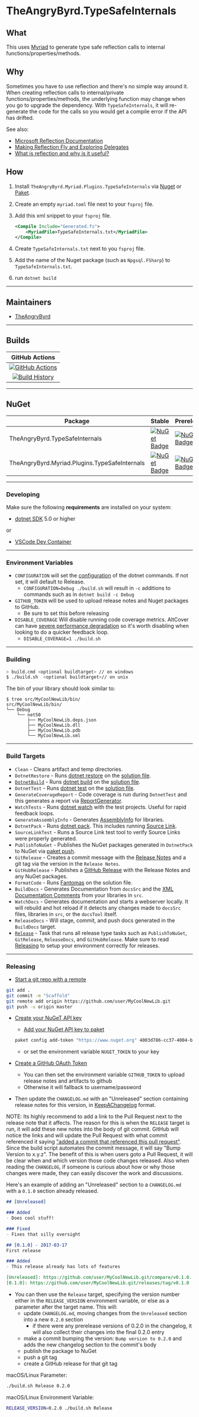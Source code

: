 # TheAngryByrd.TypeSafeInternals

## What

This uses [Myriad](https://github.com/MoiraeSoftware/myriad) to generate type safe reflection calls to internal functions/properties/methods.

## Why

Sometimes you have to use reflection and there's no simple way around it. When creating reflection calls to internal/private functions/properties/methods, the underlying function may change when you go to upgrade the dependency. With `TypeSafeInternals`, it will re-generate the code for the calls so you would get a compile error if the API has drifted.

See also:

* [Microsoft Reflection Documentation](https://docs.microsoft.com/en-us/dotnet/csharp/programming-guide/concepts/reflection)
* [Making Reflection Fly and Exploring Delegates](https://codeblog.jonskeet.uk/2008/08/09/making-reflection-fly-and-exploring-delegates/)
* [What is reflection and why is it useful?](https://stackoverflow.com/questions/37628/what-is-reflection-and-why-is-it-useful)

## How

1. Install `TheAngryByrd.Myriad.Plugins.TypeSafeInternals` via [Nuget](https://www.nuget.org/packages/TheAngryByrd.Myriad.Plugins.TypeSafeInternals/#dotnet-cli) or [Paket](https://www.nuget.org/packages/TheAngryByrd.Myriad.Plugins.TypeSafeInternals/#paket-cli).
2. Create an empty `myriad.toml` file next to your `fsproj` file.
3. Add this xml snippet to your `fsproj` file.

    ```xml
    <Compile Include="Generated.fs">
        <MyriadFile>TypeSafeInternals.txt</MyriadFile>
    </Compile>
    ```

4. Create `TypeSafeInternals.txt` next to you `fsproj` file.
5. Add the name of the Nuget package (such as `Npgsql.FSharp`) to `TypeSafeInternals.txt`.
6. run `dotnet build`

---

## Maintainers

* [TheAngryByrd](https://github.com/TheAngryByrd)

---

## Builds

GitHub Actions |
:---: |
[![GitHub Actions](https://github.com/TheAngryByrd/TypeSafeInternals/workflows/Build%20master/badge.svg)](https://github.com/TheAngryByrd/TypeSafeInternals/actions?query=branch%3Amaster) |
[![Build History](https://buildstats.info/github/chart/TheAngryByrd/TypeSafeInternals)](https://github.com/TheAngryByrd/TypeSafeInternals/actions?query=branch%3Amaster) |

---

## NuGet

Package | Stable | Prerelease
--- | --- | ---
TheAngryByrd.TypeSafeInternals | [![NuGet Badge](https://buildstats.info/nuget/TheAngryByrd.TypeSafeInternals)](https://www.nuget.org/packages/TheAngryByrd.TypeSafeInternals/) | [![NuGet Badge](https://buildstats.info/nuget/TheAngryByrd.TypeSafeInternals?includePreReleases=true)](https://www.nuget.org/packages/TheAngryByrd.TypeSafeInternals/)
TheAngryByrd.Myriad.Plugins.TypeSafeInternals | [![NuGet Badge](https://buildstats.info/nuget/TheAngryByrd.Myriad.Plugins.TypeSafeInternals)](https://www.nuget.org/packages/TheAngryByrd.Myriad.Plugins.TypeSafeInternals/) | [![NuGet Badge](https://buildstats.info/nuget/TheAngryByrd.Myriad.Plugins.TypeSafeInternals?includePreReleases=true)](https://www.nuget.org/packages/TheAngryByrd.Myriad.Plugins.TypeSafeInternals/)

---

### Developing

Make sure the following **requirements** are installed on your system:

- [dotnet SDK](https://www.microsoft.com/net/download/core) 5.0 or higher

or

- [VSCode Dev Container](https://code.visualstudio.com/docs/remote/containers)

---

### Environment Variables

- `CONFIGURATION` will set the [configuration](https://docs.microsoft.com/en-us/dotnet/core/tools/dotnet-build?tabs=netcore2x#options) of the dotnet commands.  If not set, it will default to Release.
  - `CONFIGURATION=Debug ./build.sh` will result in `-c` additions to commands such as in `dotnet build -c Debug`
- `GITHUB_TOKEN` will be used to upload release notes and Nuget packages to GitHub.
  - Be sure to set this before releasing
- `DISABLE_COVERAGE` Will disable running code coverage metrics.  AltCover can have [severe performance degradation](https://github.com/SteveGilham/altcover/issues/57) so it's worth disabling when looking to do a quicker feedback loop.
  - `DISABLE_COVERAGE=1 ./build.sh`


---

### Building


```sh
> build.cmd <optional buildtarget> // on windows
$ ./build.sh  <optional buildtarget>// on unix
```

The bin of your library should look similar to:

```
$ tree src/MyCoolNewLib/bin/
src/MyCoolNewLib/bin/
└── Debug
    └── net50
        ├── MyCoolNewLib.deps.json
        ├── MyCoolNewLib.dll
        ├── MyCoolNewLib.pdb
        └── MyCoolNewLib.xml

```

---

### Build Targets

- `Clean` - Cleans artifact and temp directories.
- `DotnetRestore` - Runs [dotnet restore](https://docs.microsoft.com/en-us/dotnet/core/tools/dotnet-restore?tabs=netcore2x) on the [solution file](https://docs.microsoft.com/en-us/visualstudio/extensibility/internals/solution-dot-sln-file?view=vs-2019).
- [`DotnetBuild`](#Building) - Runs [dotnet build](https://docs.microsoft.com/en-us/dotnet/core/tools/dotnet-build?tabs=netcore2x) on the [solution file](https://docs.microsoft.com/en-us/visualstudio/extensibility/internals/solution-dot-sln-file?view=vs-2019).
- `DotnetTest` - Runs [dotnet test](https://docs.microsoft.com/en-us/dotnet/core/tools/dotnet-test?tabs=netcore21) on the [solution file](https://docs.microsoft.com/en-us/visualstudio/extensibility/internals/solution-dot-sln-file?view=vs-2019).
- `GenerateCoverageReport` - Code coverage is run during `DotnetTest` and this generates a report via [ReportGenerator](https://github.com/danielpalme/ReportGenerator).
- `WatchTests` - Runs [dotnet watch](https://docs.microsoft.com/en-us/aspnet/core/tutorials/dotnet-watch?view=aspnetcore-3.0) with the test projects. Useful for rapid feedback loops.
- `GenerateAssemblyInfo` - Generates [AssemblyInfo](https://docs.microsoft.com/en-us/dotnet/api/microsoft.visualbasic.applicationservices.assemblyinfo?view=netframework-4.8) for libraries.
- `DotnetPack` - Runs [dotnet pack](https://docs.microsoft.com/en-us/dotnet/core/tools/dotnet-pack). This includes running [Source Link](https://github.com/dotnet/sourcelink).
- `SourceLinkTest` - Runs a Source Link test tool to verify Source Links were properly generated.
- `PublishToNuGet` - Publishes the NuGet packages generated in `DotnetPack` to NuGet via [paket push](https://fsprojects.github.io/Paket/paket-push.html).
- `GitRelease` - Creates a commit message with the [Release Notes](https://fake.build/apidocs/v5/fake-core-releasenotes.html) and a git tag via the version in the `Release Notes`.
- `GitHubRelease` - Publishes a [GitHub Release](https://help.github.com/en/articles/creating-releases) with the Release Notes and any NuGet packages.
- `FormatCode` - Runs [Fantomas](https://github.com/fsprojects/fantomas) on the solution file.
- `BuildDocs` - Generates Documentation from `docsSrc` and the [XML Documentation Comments](https://docs.microsoft.com/en-us/dotnet/csharp/programming-guide/xmldoc/) from your libraries in `src`.
- `WatchDocs` - Generates documentation and starts a webserver locally.  It will rebuild and hot reload if it detects any changes made to `docsSrc` files, libraries in `src`, or the `docsTool` itself.
- `ReleaseDocs` - Will stage, commit, and push docs generated in the `BuildDocs` target.
- [`Release`](#Releasing) - Task that runs all release type tasks such as `PublishToNuGet`, `GitRelease`, `ReleaseDocs`, and `GitHubRelease`. Make sure to read [Releasing](#Releasing) to setup your environment correctly for releases.
---


### Releasing

- [Start a git repo with a remote](https://help.github.com/articles/adding-an-existing-project-to-github-using-the-command-line/)

```sh
git add .
git commit -m "Scaffold"
git remote add origin https://github.com/user/MyCoolNewLib.git
git push -u origin master
```

- [Create your NuGeT API key](https://docs.microsoft.com/en-us/nuget/nuget-org/publish-a-package#create-api-keys)
    - [Add your NuGet API key to paket](https://fsprojects.github.io/Paket/paket-config.html#Adding-a-NuGet-API-key)

    ```sh
    paket config add-token "https://www.nuget.org" 4003d786-cc37-4004-bfdf-c4f3e8ef9b3a
    ```

    - or set the environment variable `NUGET_TOKEN` to your key


- [Create a GitHub OAuth Token](https://help.github.com/articles/creating-a-personal-access-token-for-the-command-line/)
  - You can then set the environment variable `GITHUB_TOKEN` to upload release notes and artifacts to github
  - Otherwise it will fallback to username/password

- Then update the `CHANGELOG.md` with an "Unreleased" section containing release notes for this version, in [KeepAChangelog](https://keepachangelog.com/en/1.1.0/) format.

NOTE: Its highly recommend to add a link to the Pull Request next to the release note that it affects. The reason for this is when the `RELEASE` target is run, it will add these new notes into the body of git commit. GitHub will notice the links and will update the Pull Request with what commit referenced it saying ["added a commit that referenced this pull request"](https://github.com/TheAngryByrd/MiniScaffold/pull/179#ref-commit-837ad59). Since the build script automates the commit message, it will say "Bump Version to x.y.z". The benefit of this is when users goto a Pull Request, it will be clear when and which version those code changes released. Also when reading the `CHANGELOG`, if someone is curious about how or why those changes were made, they can easily discover the work and discussions.

Here's an example of adding an "Unreleased" section to a `CHANGELOG.md` with a `0.1.0` section already released.

```markdown
## [Unreleased]

### Added
- Does cool stuff!

### Fixed
- Fixes that silly oversight

## [0.1.0] - 2017-03-17
First release

### Added
- This release already has lots of features

[Unreleased]: https://github.com/user/MyCoolNewLib.git/compare/v0.1.0...HEAD
[0.1.0]: https://github.com/user/MyCoolNewLib.git/releases/tag/v0.1.0
```

- You can then use the `Release` target, specifying the version number either in the `RELEASE_VERSION` environment
  variable, or else as a parameter after the target name.  This will:
  - update `CHANGELOG.md`, moving changes from the `Unreleased` section into a new `0.2.0` section
    - if there were any prerelease versions of 0.2.0 in the changelog, it will also collect their changes into the final 0.2.0 entry
  - make a commit bumping the version:  `Bump version to 0.2.0` and adds the new changelog section to the commit's body
  - publish the package to NuGet
  - push a git tag
  - create a GitHub release for that git tag

macOS/Linux Parameter:

```sh
./build.sh Release 0.2.0
```

macOS/Linux Environment Variable:

```sh
RELEASE_VERSION=0.2.0 ./build.sh Release
```


